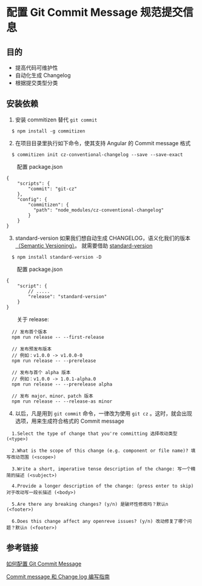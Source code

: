 # 配置 Git Commit Message 规范提交信息

## 目的

- 提高代码可维护性
- 自动化生成 Changelog
- 根据提交类型分类

## 安装依赖

1. 安装 commitizen 替代 `git commit`

```
  $ npm install -g commitizen
```

2. 在项目目录里执行如下命令，使其支持 Angular 的 Commit message 格式

```
  $ commitizen init cz-conventional-changelog --save --save-exact
```

&emsp;&emsp;配置 package.json

```cz常规changelog的配置
{
    "scripts": {
        "commit": "git-cz"
    },
    "config": {
        "commitizen": {
          "path": "node_modules/cz-conventional-changelog"
        }
    }
}
```

3. standard-version 如果我们想自动生成 CHANGELOG，语义化我们的版本[（Semantic Versioning）](https://semver.org/lang/zh-CN/)。 就需要借助 [standard-version](https://github.com/conventional-changelog/standard-version)

```
  $ npm install standard-version -D
```

&emsp;&emsp;配置 package.json

```
{
    "script": {
        // .....
        "release": "standard-version"
    }
}
```

&emsp;&emsp;关于 release:

```
  // 发布首个版本
  npm run release -- --first-release

  // 发布预发布版本
  // 例如：v1.0.0 -> v1.0.0-0
  npm run release -- --prerelease

  // 发布与首个 alpha 版本
  // 例如：v1.0.0 -> 1.0.1-alpha.0
  npm run release -- --prerelease alpha

  // 发布 major、minor、patch 版本
  npm run release -- --release-as minor
```

4. 以后，凡是用到 `git commit` 命令，一律改为使用 `git cz` 。这时，就会出现选项，用来生成符合格式的 Commit message

```
  1.Select the type of change that you're committing 选择改动类型 (<type>)

  2.What is the scope of this change (e.g. component or file name)? 填写改动范围 (<scope>)

  3.Write a short, imperative tense description of the change: 写一个精简的描述 (<subject>)

  4.Provide a longer description of the change: (press enter to skip) 对于改动写一段长描述 (<body>)

  5.Are there any breaking changes? (y/n) 是破坏性修改吗？默认n (<footer>)

  6.Does this change affect any openreve issues? (y/n) 改动修复了哪个问题？默认n (<footer>)
```

## 参考链接

[如何配置 Git Commit Message](https://zhuanlan.zhihu.com/p/69635847)

[Commit message 和 Change log 编写指南](https://www.ruanyifeng.com/blog/2016/01/commit_message_change_log.html)
